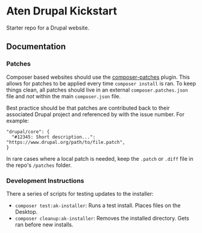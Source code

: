 # Aten Drupal Kickstart

Starter repo for a Drupal website.

## Documentation

### Patches

Composer based websites should use the [composer-patches](https://github.com/cweagans/composer-patches)
plugin. This allows for patches to be applied every time `composer install` is
ran. To keep things clean, all patches should live in an external
`composer.patches.json` file and *not* within the main `composer.json` file.

Best practice should be that patches are contributed back to their associated
Drupal project and referenced by with the issue number. For example:

```
"drupal/core": {
  "#12345: Short description...": "https://www.drupal.org/path/to/file.patch",
}
```

In rare cases where a local patch is needed, keep the `.patch` or `.diff` file
in the repo's `/patches` folder.

### Development Instructions

There a series of scripts for testing updates to the installer:

* `composer test:ak-installer`: Runs a test install. Places files on the Desktop.
* `composer cleanup:ak-installer`: Removes the installed directory. Gets ran before new installs.
